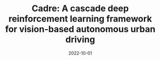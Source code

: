 ---
title: "Cadre: A cascade deep reinforcement learning framework for vision-based autonomous urban driving"
collection: publications
category: manuscripts
permalink: /publication/2009-10-01-paper-title-number-1
authors: 
  - Co-author "Yinuo Zhao"
  - Co-author "Kun Wu"
  - "Zhiyuan Xu"
  - "Zhengping Che"
  - "Qi Lu"
  - "Jian Tang"
  - "Chi Harold Liu"
date: 2022-10-01
venue: 'AAAI'
slidesurl: 'http://academicpages.github.io/files/slides1.pdf'
paperurl: 'http://academicpages.github.io/files/paper1.pdf'
# citation: 'Your Name, You. (2009). &quot;Paper Title Number 1.&quot; <i>Journal 1</i>. 1(1).'
header:
  teaser: cadre.gif
---